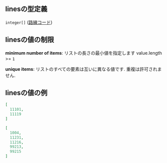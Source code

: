 ## linesの型定義

`integer[]` ([路線コード](data-properties-駅リスト-items-properties-駅が登録されている路線-路線コード.md))

## linesの値の制限

**minimum number of items**: リストの長さの最小値を指定します value.length >= `1`

**unique items**: リストのすべての要素は互いに異なる値です. 重複は許可されません.

## linesの値の例

```json
[
  11101,
  11119
]
```

```json
[
  1004,
  11231,
  11216,
  99213,
  99215
]
```
